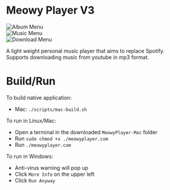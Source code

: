 # Meowy Player V3
![Album Menu](https://imgur.com/tMEmYKf.png)  
![Music Menu](https://imgur.com/KSMyzKe.png)  
![Download Menu](https://imgur.com/2DcuEfg.png)  
  
A light weight personal music player that aims to replace Spotify.  
Supports downloading music from youtube in mp3 format.  

# Build/Run
To build native application:
- Mac: `./scripts/mac-build.sh`

To run in Linux/Mac:
- Open a terminal in the downloaded `MeowyPlayer-Mac` folder
- Run `sudo chmod +x ./meowyplayer.com`
- Run `./meowyplayer.com`

To run in Windows:
- Anti-virus warning will pop up  
- Click `More Info` on the upper left
- Click `Run Anyway`  
